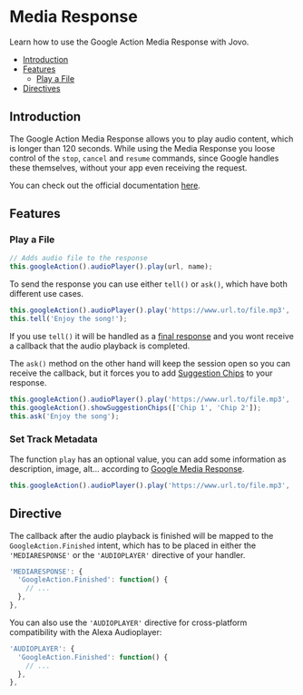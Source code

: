# Media Response

Learn how to use the Google Action Media Response with Jovo.

* [Introduction](#introduction)
* [Features](#features)
  * [Play a File](#play-a-file)
* [Directives](#directive)


## Introduction

The Google Action Media Response allows you to play audio content, which is longer than 120 seconds. While using the Media Response you loose control of the `stop`, `cancel` and `resume` commands, since Google handles these themselves, without your app even receiving the request.

You can check out the official documentation [here](https://developers.google.com/actions/assistant/responses#media_responses).

## Features

### Play a File

```javascript
// Adds audio file to the response
this.googleAction().audioPlayer().play(url, name);
```

To send the response you can use either `tell()` or `ask()`, which have both different use cases. 
```javascript
this.googleAction().audioPlayer().play('https://www.url.to/file.mp3', 'song one');
this.tell('Enjoy the song!');
```
If you use `tell()` it will be handled as a [final response](https://developers.google.com/actions/reference/rest/Shared.Types/AppResponse#finalresponse) and you wont receive a callback that the audio playback is completed. 

The `ask()` method on the other hand will keep the session open so you can receive the callback, but it forces you to add [Suggestion Chips](./visual.md#suggestion-chips './visual#suggestion-chips') to your response.
```javascript
this.googleAction().audioPlayer().play('https://www.url.to/file.mp3', 'song one');
this.googleAction().showSuggestionChips(['Chip 1', 'Chip 2']);
this.ask('Enjoy the song');
```

### Set Track Metadata

The function `play` has an optional value, you can add some information as description, image, alt... according to [Google Media Response](https://developers.google.com/actions/assistant/responses#media_responses).

```javascript
this.googleAction().audioPlayer().play('https://www.url.to/file.mp3', 'song one', {"description": "A description", "icon": {"url": "https://www.somewhere.com/image.png", "alt": "A accessibility text"}});
```


## Directive

The callback after the audio playback is finished will be mapped to the `GoogleAction.Finished` intent, which has to be placed in either the `'MEDIARESPONSE'` or the `'AUDIOPLAYER'` directive of your handler.

```javascript
'MEDIARESPONSE': {
  'GoogleAction.Finished': function() { 
    // ...
  },
},
```

You can also use the `'AUDIOPLAYER'` directive for cross-platform compatibility with the Alexa Audioplayer:

```javascript
'AUDIOPLAYER': {
  'GoogleAction.Finished': function() { 
    // ...
  },
},
```

<!--[metadata]: {"description": "Learn how to use the Google Action Media Response with Jovo.",
		            "route": "google-assistant/media-response"}-->
